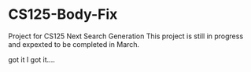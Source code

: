 # CS125-Body-Fix
Project for CS125 Next Search Generation
This project is still in progress and expexted to be completed in March.

got it I got it....